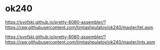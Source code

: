 # ok240

https://svofski.github.io/pretty-8080-assembler/?https://raw.githubusercontent.com/timtashpulatov/ok240/master/tet.asm

https://svofski.github.io/pretty-8080-assembler/?https://raw.githubusercontent.com/timtashpulatov/ok240/master/ints.asm

